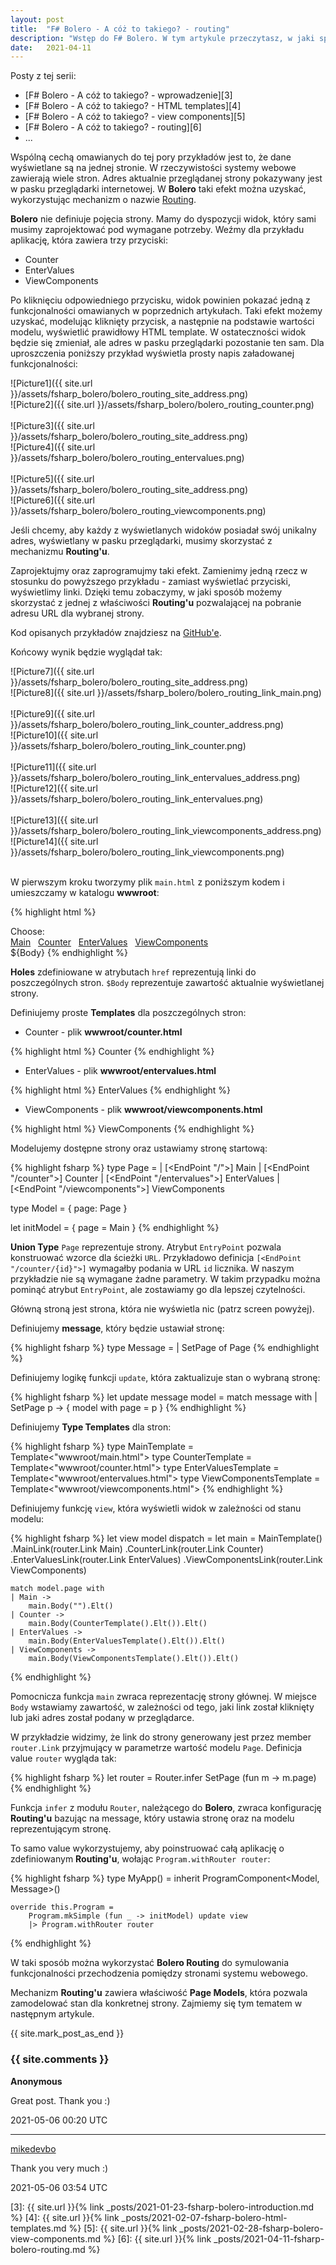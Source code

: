 ```yaml
---
layout: post
title:  "F# Bolero - A cóż to takiego? - routing"
description: "Wstęp do F# Bolero. W tym artykule przeczytasz, w jaki sposób używać mechanizmu o nazwie Routing do symulowania strony, której adres widać w pasku przeglądarki internetowej."
date:   2021-04-11
---
```


Posty z tej serii:

* [F# Bolero - A cóż to takiego? - wprowadzenie][3]
* [F# Bolero - A cóż to takiego? - HTML templates][4]
* [F# Bolero - A cóż to takiego? - view components][5]
* [F# Bolero - A cóż to takiego? - routing][6]
* ...

Wspólną cechą omawianych do tej pory przykładów jest to, że dane wyświetlane są na jednej stronie. W rzeczywistości systemy webowe zawierają wiele stron. Adres aktualnie przeglądanej strony pokazywany jest w pasku przeglądarki internetowej. W **Bolero** taki efekt można uzyskać, wykorzystując mechanizm o nazwie [Routing][1].

**Bolero** nie definiuje pojęcia strony. Mamy do dyspozycji widok, który sami musimy zaprojektować pod wymagane potrzeby. Weźmy dla przykładu aplikację, która zawiera trzy przyciski:

* Counter
* EnterValues
* ViewComponents

Po kliknięciu odpowiedniego przycisku, widok powinien pokazać jedną z funkcjonalności omawianych w poprzednich artykułach. Taki efekt możemy uzyskać, modelując kliknięty przycisk, a następnie na podstawie wartości modelu, wyświetlić prawidłowy HTML template. W ostateczności widok będzie się zmieniał, ale adres w pasku przeglądarki pozostanie ten sam. Dla uproszczenia poniższy przykład wyświetla prosty napis załadowanej funkcjonalności:

![Picture1]({{ site.url }}/assets/fsharp_bolero/bolero_routing_site_address.png)
<br />
![Picture2]({{ site.url }}/assets/fsharp_bolero/bolero_routing_counter.png)
<br />
<br />
![Picture3]({{ site.url }}/assets/fsharp_bolero/bolero_routing_site_address.png)
<br />
![Picture4]({{ site.url }}/assets/fsharp_bolero/bolero_routing_entervalues.png)
<br />
<br />
![Picture5]({{ site.url }}/assets/fsharp_bolero/bolero_routing_site_address.png)
<br />
![Picture6]({{ site.url }}/assets/fsharp_bolero/bolero_routing_viewcomponents.png)

Jeśli chcemy, aby każdy z wyświetlanych widoków posiadał swój unikalny adres, wyświetlany w pasku przeglądarki, musimy skorzystać z mechanizmu **Routing'u**.

Zaprojektujmy oraz zaprogramujmy taki efekt. Zamienimy jedną rzecz w stosunku do powyższego przykładu - zamiast wyświetlać przyciski, wyświetlimy linki. Dzięki temu zobaczymy, w jaki sposób możemy skorzystać z jednej z właściwości **Routing'u** pozwalającej na pobranie adresu URL dla wybranej strony.

Kod opisanych przykładów znajdziesz na [GitHub'e][2].

Końcowy wynik będzie wyglądał tak:

![Picture7]({{ site.url }}/assets/fsharp_bolero/bolero_routing_site_address.png)
<br />
![Picture8]({{ site.url }}/assets/fsharp_bolero/bolero_routing_link_main.png)
<br />
<br />
![Picture9]({{ site.url }}/assets/fsharp_bolero/bolero_routing_link_counter_address.png)
<br />
![Picture10]({{ site.url }}/assets/fsharp_bolero/bolero_routing_link_counter.png)
<br />
<br />
![Picture11]({{ site.url }}/assets/fsharp_bolero/bolero_routing_link_entervalues_address.png)
<br />
![Picture12]({{ site.url }}/assets/fsharp_bolero/bolero_routing_link_entervalues.png)
<br />
<br />
![Picture13]({{ site.url }}/assets/fsharp_bolero/bolero_routing_link_viewcomponents_address.png)
<br />
![Picture14]({{ site.url }}/assets/fsharp_bolero/bolero_routing_link_viewcomponents.png)
<br />
<br />

W pierwszym kroku tworzymy plik `main.html` z poniższym kodem i umieszczamy w katalogu **wwwroot**:

{% highlight html %}
<div>Choose:</div>
<a href="${MainLink}">Main</a>&nbsp;&nbsp;
<a href="${CounterLink}">Counter</a>&nbsp;&nbsp;
<a href="${EnterValuesLink}">EnterValues</a>&nbsp;&nbsp;
<a href="${ViewComponentsLink}">ViewComponents</a>&nbsp;&nbsp;
<br />
${Body}
{% endhighlight %}

**Holes** zdefiniowane w atrybutach `href` reprezentują linki do poszczególnych stron. `$Body` reprezentuje zawartość aktualnie wyświetlanej strony.

Definiujemy proste **Templates** dla poszczególnych stron:

* Counter - plik **wwwroot/counter.html**

{% highlight html %}
<span>Counter</span>
{% endhighlight %}

* EnterValues - plik **wwwroot/entervalues.html**

{% highlight html %}
<span>EnterValues</span>
{% endhighlight %}

* ViewComponents - plik **wwwroot/viewcomponents.html**

{% highlight html %}
<span>ViewComponents</span>
{% endhighlight %}

Modelujemy dostępne strony oraz ustawiamy stronę startową:

{% highlight fsharp %}
type Page =
    | [<EndPoint "/">] Main
    | [<EndPoint "/counter">] Counter
    | [<EndPoint "/entervalues">] EnterValues
    | [<EndPoint "/viewcomponents">] ViewComponents

type Model =
    {
        page: Page
    }

let initModel =
    {
        page = Main
    }
{% endhighlight %}

**Union Type** `Page` reprezentuje strony. Atrybut `EntryPoint` pozwala konstruować wzorce dla ścieżki `URL`. Przykładowo definicja `[<EndPoint "/counter/{id}">]` wymagałby podania w URL `id` licznika. W naszym przykładzie nie są wymagane żadne parametry. W takim przypadku można pominąć atrybut `EntryPoint`, ale zostawiamy go dla lepszej czytelności.

Główną stroną jest strona, która nie wyświetla nic (patrz screen powyżej).

Definiujemy **message**, który będzie ustawiał stronę:

{% highlight fsharp %}
type Message =
    | SetPage of Page
{% endhighlight %}

Definiujemy logikę funkcji `update`, która zaktualizuje stan o wybraną stronę:

{% highlight fsharp %}
let update message model =
    match message with
    | SetPage p -> { model with page = p }
{% endhighlight %}

Definiujemy **Type Templates** dla stron:

{% highlight fsharp %}
type MainTemplate = Template<"wwwroot/main.html">
type CounterTemplate = Template<"wwwroot/counter.html">
type EnterValuesTemplate = Template<"wwwroot/entervalues.html">
type ViewComponentsTemplate = Template<"wwwroot/viewcomponents.html">
{% endhighlight %}

Definiujemy funkcję `view`, która wyświetli widok w zależności od stanu modelu:

{% highlight fsharp %}
let view model dispatch =
    let main =
        MainTemplate()
            .MainLink(router.Link Main)
            .CounterLink(router.Link Counter)
            .EnterValuesLink(router.Link EnterValues)
            .ViewComponentsLink(router.Link ViewComponents)

    match model.page with
    | Main ->
        main.Body("").Elt()
    | Counter ->
        main.Body(CounterTemplate().Elt()).Elt()
    | EnterValues ->
        main.Body(EnterValuesTemplate().Elt()).Elt()
    | ViewComponents ->
        main.Body(ViewComponentsTemplate().Elt()).Elt()
{% endhighlight %}

Pomocnicza funkcja `main` zwraca reprezentację strony głównej. W miejsce `Body` wstawiamy zawartość, w zależności od tego, jaki link został kliknięty lub jaki adres został podany w przeglądarce.

W przykładzie widzimy, że link do strony generowany jest przez member `router.Link` przyjmujący w parametrze wartość modelu `Page`. Definicja value `router` wygląda tak:

{% highlight fsharp %}
let router = Router.infer SetPage (fun m -> m.page)
{% endhighlight %}

Funkcja `infer` z modułu `Router`, należącego do **Bolero**, zwraca konfigurację **Routing'u** bazując na message, który ustawia stronę oraz na modelu reprezentującym stronę.

To samo value wykorzystujemy, aby poinstruować całą aplikację o zdefiniowanym **Routing'u**, wołając `Program.withRouter router`:

{% highlight fsharp %}
type MyApp() =
    inherit ProgramComponent<Model, Message>()

    override this.Program =
        Program.mkSimple (fun _ -> initModel) update view
        |> Program.withRouter router
{% endhighlight %}

W taki sposób można wykorzystać **Bolero Routing** do symulowania funkcjonalności przechodzenia pomiędzy stronami systemu webowego.

Mechanizm **Routing'u** zawiera właściwość **Page Models**, która pozwala zamodelować stan dla konkretnej strony. Zajmiemy się tym tematem w następnym artykule.

{{ site.mark_post_as_end }}

### {{ site.comments }}

**Anonymous**

Great post. Thank you :)

2021-05-06 00:20 UTC

---
<p />

[mikedevbo](https://ddtd.pl)

Thank you very much :)

2021-05-06 03:54 UTC

[1]: https://fsbolero.io/docs/Routing "F# Bolero Routing"
[2]: https://github.com/mikedevbo/fsharp-bolero-sandbox "F# Bolero Sandbox"
[3]: {{ site.url }}{% link _posts/2021-01-23-fsharp-bolero-introduction.md %}
[4]: {{ site.url }}{% link _posts/2021-02-07-fsharp-bolero-html-templates.md %}
[5]: {{ site.url }}{% link _posts/2021-02-28-fsharp-bolero-view-components.md %}
[6]: {{ site.url }}{% link _posts/2021-04-11-fsharp-bolero-routing.md %}
